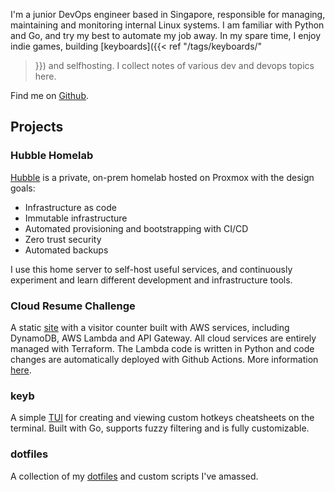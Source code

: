 
I'm a junior DevOps engineer based in Singapore, responsible for managing,
maintaining and monitoring internal Linux systems. I am familiar with Python and
Go, and try my best to automate my job away. In my spare time, I enjoy indie
games, building [keyboards]({{< ref "/tags/keyboards/"
>}}) and selfhosting. I collect notes of various dev and devops topics here.

Find me on [Github](https://github.com/kencx).

## Projects

### Hubble Homelab

[Hubble](https://github.com/kencx/homelab-iac) is a private, on-prem homelab
hosted on Proxmox with the design goals:
- Infrastructure as code
- Immutable infrastructure
- Automated provisioning and bootstrapping with CI/CD
- Zero trust security
- Automated backups

I use this home server to self-host useful services, and continuously experiment
and learn different development and infrastructure tools.

### Cloud Resume Challenge

A static [site](https://resume.cheo.dev) with a visitor counter built with AWS
services, including DynamoDB, AWS Lambda and API Gateway. All cloud services are
entirely managed with Terraform. The Lambda code is written in Python and code
changes are automatically deployed with Github Actions. More information
[here](https://github.com/kencx/cloudresumechallenge).

### keyb

A simple [TUI](https://github.com/kencx/keyb) for creating and viewing custom
hotkeys cheatsheets on the terminal. Built with Go, supports fuzzy filtering and
is fully customizable.

### dotfiles

A collection of my [dotfiles](https://github.com/kencx/dotfiles) and custom
scripts I've amassed.
